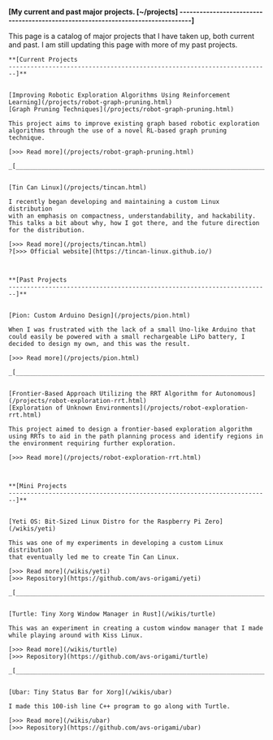 **[My current and past major projects.                                 [~/projects]
--------------------------------------------------------------------------------]**

This page is a catalog of major projects that I have taken up, both current and
past. I am still updating this page with more of my past projects.


    **[Current Projects
    ------------------------------------------------------------------------]**


    [Improving Robotic Exploration Algorithms Using Reinforcement Learning](/projects/robot-graph-pruning.html)
    [Graph Pruning Techniques](/projects/robot-graph-pruning.html)

    This project aims to improve existing graph based robotic exploration
    algorithms through the use of a novel RL-based graph pruning technique.

    [>>> Read more](/projects/robot-graph-pruning.html)

    _[________________________________________________________________________]_


    [Tin Can Linux](/projects/tincan.html)

    I recently began developing and maintaining a custom Linux distribution
    with an emphasis on compactness, understandability, and hackability.
    This talks a bit about why, how I got there, and the future direction
    for the distribution.

    [>>> Read more](/projects/tincan.html)
    ?[>>> Official website](https://tincan-linux.github.io/)



    **[Past Projects
    ------------------------------------------------------------------------]**


    [Pion: Custom Arduino Design](/projects/pion.html)

    When I was frustrated with the lack of a small Uno-like Arduino that
    could easily be powered with a small rechargeable LiPo battery, I
    decided to design my own, and this was the result.

    [>>> Read more](/projects/pion.html)

    _[________________________________________________________________________]_


    [Frontier-Based Approach Utilizing the RRT Algorithm for Autonomous](/projects/robot-exploration-rrt.html)
    [Exploration of Unknown Environments](/projects/robot-exploration-rrt.html)

    This project aimed to design a frontier-based exploration algorithm
    using RRTs to aid in the path planning process and identify regions in
    the environment requiring further exploration.

    [>>> Read more](/projects/robot-exploration-rrt.html)



    **[Mini Projects
    ------------------------------------------------------------------------]**


    [Yeti OS: Bit-Sized Linux Distro for the Raspberry Pi Zero](/wikis/yeti)

    This was one of my experiments in developing a custom Linux distribution
    that eventually led me to create Tin Can Linux.

    [>>> Read more](/wikis/yeti)
    [>>> Repository](https://github.com/avs-origami/yeti)

    _[________________________________________________________________________]_


    [Turtle: Tiny Xorg Window Manager in Rust](/wikis/turtle)

    This was an experiment in creating a custom window manager that I made
    while playing around with Kiss Linux.

    [>>> Read more](/wikis/turtle)
    [>>> Repository](https://github.com/avs-origami/turtle)

    _[________________________________________________________________________]_


    [Ubar: Tiny Status Bar for Xorg](/wikis/ubar)

    I made this 100-ish line C++ program to go along with Turtle.

    [>>> Read more](/wikis/ubar)
    [>>> Repository](https://github.com/avs-origami/ubar)

